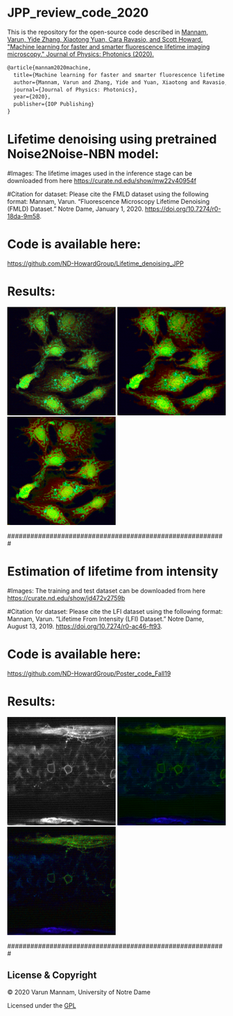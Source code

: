 # JPP_review_code_2020

This is the repository for the open-source code described in
[Mannam, Varun, Yide Zhang, Xiaotong Yuan, Cara Ravasio, and Scott Howard. "Machine learning for faster and smarter fluorescence lifetime imaging microscopy." Journal of Physics: Photonics (2020).](https://iopscience.iop.org/article/10.1088/2515-7647/abac1a)

```latex
@article{mannam2020machine,
  title={Machine learning for faster and smarter fluorescence lifetime imaging microscopy},
  author={Mannam, Varun and Zhang, Yide and Yuan, Xiaotong and Ravasio, Cara and Howard, Scott},
  journal={Journal of Physics: Photonics},
  year={2020},
  publisher={IOP Publishing}
}
```

# Lifetime denoising using pretrained Noise2Noise-NBN model:

#Images: The lifetime images used in the inference stage can be downloaded from here https://curate.nd.edu/show/mw22v40954f

#Citation for dataset: Please cite the FMLD dataset using the following format: 
Mannam, Varun. “Fluorescence Microscopy Lifetime Denoising (FMLD) Dataset.” Notre Dame, January 1, 2020. https://doi.org/10.7274/r0-18da-9m58.

# Code is available here: 
https://github.com/ND-HowardGroup/Lifetime_denoising_JPP

# Results: 
<img src="Lifetime_denoising_images/noisy_lifetime_rgb_image_png1.png" width="250" title="Noisy lifetime"/> <img src="Lifetime_denoising_images/denoised_lifetime_rgb_image_png1.png" width="250" title="Denoised lifetime"/> <img src="Lifetime_denoising_images/target_lifetime_rgb_image_png1.png" width="250" title="Target lifetime"/> 

#########################################################
# Estimation of lifetime from intensity

#Images: The training and test dataset can be downloaded from here https://curate.nd.edu/show/jd472v2759b

#Citation for dataset: Please cite the LFI dataset using the following format: Mannam, Varun. “Lifetime From Intensity (LFI) Dataset.” Notre Dame, August 13, 2019. https://doi.org/10.7274/r0-ac46-ft93.

# Code is available here: 
https://github.com/ND-HowardGroup/Poster_code_Fall19

# Results: 
<img src="Estimation_of_lifetime_from_intensity/image_input_PM_FLIM_073.png" width="250" title="Intensity image"/> <img src="Estimation_of_lifetime_from_intensity/estimated_128_rgb_3d.png" width="250" title="Estimated lifetime"/> <img src="Estimation_of_lifetime_from_intensity/target_rgb_3d.png" width="250" title="Target lifetime"/> 

#########################################################


## License & Copyright
© 2020 Varun Mannam, University of Notre Dame

Licensed under the [GPL](https://github.com/ND-HowardGroup/JPP_review_code_2020/blob/master/LICENSE)
